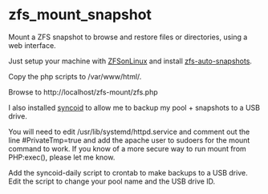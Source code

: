 # zfs_mount_snapshot
Mount a ZFS snapshot to browse and restore files or directories, using a web interface.

Just setup your machine with [ZFSonLinux](https://github.com/zfsonlinux/zfs/wiki/RHEL-and-CentOS) and install [zfs-auto-snapshots](https://github.com/zfsonlinux/zfs-auto-snapshot). 

Copy the php scripts to /var/www/html/.

Browse to http://localhost/zfs-mount/zfs.php

I also installed [syncoid](https://github.com/jimsalterjrs/sanoid) to allow me to backup my pool + snapshots to a USB drive.

You will need to edit /usr/lib/systemd/httpd.service and comment out the line #PrivateTmp=true and add the apache user to sudoers for the mount command to work. If you know of a more secure way to run mount from PHP:exec(), please let me know.

Add the syncoid-daily script to crontab to make backups to a USB drive. Edit the script to change your pool name and the USB drive ID.
